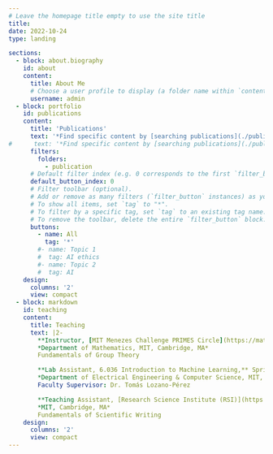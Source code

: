 ```yaml
---
# Leave the homepage title empty to use the site title
title:
date: 2022-10-24
type: landing

sections:
  - block: about.biography
    id: about
    content:
      title: About Me
      # Choose a user profile to display (a folder name within `content/authors/`)
      username: admin
  - block: portfolio
    id: publications
    content:
      title: 'Publications'
      text: '*Find specific content by [searching publications](./publication/).*'
#      text: '*Find specific content by [searching publications](./publication-old/) or using the filters below.*'
      filters:
        folders:
          - publication
      # Default filter index (e.g. 0 corresponds to the first `filter_button` instance below).
      default_button_index: 0
      # Filter toolbar (optional).
      # Add or remove as many filters (`filter_button` instances) as you like.
      # To show all items, set `tag` to "*".
      # To filter by a specific tag, set `tag` to an existing tag name.
      # To remove the toolbar, delete the entire `filter_button` block.
      buttons:
        - name: All
          tag: '*'
        #- name: Topic 1
        #  tag: AI ethics
        #- name: Topic 2
        #  tag: AI 
    design:
      columns: '2'
      view: compact
  - block: markdown
    id: teaching
    content:
      title: Teaching
      text: |2-
        **Instructor, [MIT Menezes Challenge PRIMES Circle](https://math.mit.edu/research/highschool/primes/circle/),** 2021-2023  
        *Department of Mathematics, MIT, Cambridge, MA*  
        Fundamentals of Group Theory  

        **Lab Assistant, 6.036 Introduction to Machine Learning,** Spring 2021  
        *Department of Electrical Engineering & Computer Science, MIT, Cambridge, MA*  
        Faculty Supervisor: Dr. Tomás Lozano-Pérez  

        **Teaching Assistant, [Research Science Institute (RSI)](https://www.cee.org/programs/research-science-institute),** Summer 2019  
        *MIT, Cambridge, MA*  
        Fundamentals of Scientific Writing
    design:
      columns: '2'
      view: compact
---
```

